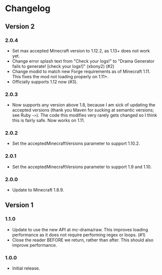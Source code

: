 # Changelog
## Version 2
### 2.0.4
* Set max accepted Minecraft version to 1.12.2, as 1.13+ does not work yet.
* Change error splash text from "Check your logs!" to "Drama Generator fails to generate! [check your logs!]" (xbony2) (#2)
* Change modid to match new Forge requirements as of Minecraft 1.11. This fixes the mod not loading properly on 1.11+.
* Officially supports 1.12 now (#3).

### 2.0.3
* Now supports any version above 1.8, because I am sick of updating the accepted versions (thank
you Maven for sucking at semantic versions; see Ruby `~>`). The code this modifies very rarely
gets changed so I think this is fairly safe. Now works on 1.11.

### 2.0.2
* Set the acceptedMinecraftVersions parameter to support 1.10.2.

### 2.0.1
* Set the acceptedMinecraftVersions parameter to support 1.9 and 1.10.

### 2.0.0
* Update to Minecraft 1.8.9.

## Version 1
### 1.1.0
* Update to use the new API at mc-drama/raw. This improves loading performance as it does not
require performing regex or loops. (#1)
* Close the reader BEFORE we return, rather than after. This should also improve performance.

### 1.0.0
* Initial release.